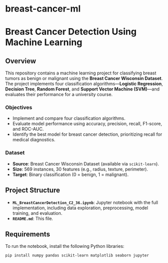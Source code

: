 # breast-cancer-ml
# Breast Cancer Detection Using Machine Learning

## Overview

This repository contains a machine learning project for classifying breast tumors as benign or malignant using the **Breast Cancer Wisconsin Dataset**. The project implements four classification algorithms—**Logistic Regression**, **Decision Tree**, **Random Forest**, and **Support Vector Machine (SVM)**—and evaluates their performance for a  university course.

### Objectives
- Implement and compare four classification algorithms.
- Evaluate model performance using accuracy, precision, recall, F1-score, and ROC-AUC.
- Identify the best model for breast cancer detection, prioritizing recall for medical diagnostics.

### Dataset
- **Source**: Breast Cancer Wisconsin Dataset (available via `scikit-learn`).
- **Size**: 569 instances, 30 features (e.g., radius, texture, perimeter).
- **Target**: Binary classification (0 = benign, 1 = malignant).

## Project Structure
- **`ML_BreastCancerDetection_C2_36.ipynb`**: Jupyter notebook with the full implementation, including data exploration, preprocessing, model training, and evaluation.
- **`README.md`**: This file.

## Requirements
To run the notebook, install the following Python libraries:
```bash
pip install numpy pandas scikit-learn matplotlib seaborn jupyter
